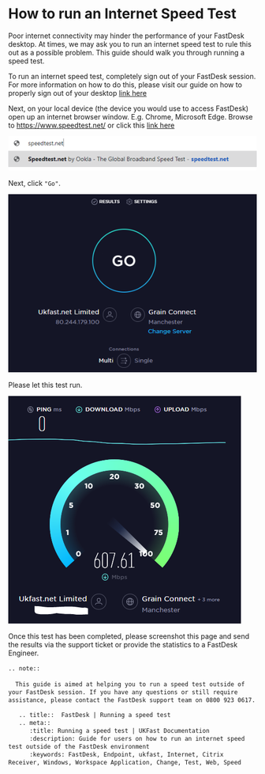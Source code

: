 
# How to run an Internet Speed Test

Poor internet connectivity may hinder the performance of your FastDesk desktop. At times, we may ask you to run an internet speed test to rule this out as a possible problem. This guide should walk you through running a speed test.

To run an internet speed test, completely sign out of your FastDesk session. For more information on how to do this, please visit our guide on how to properly sign out of your desktop [link here](https://docs.ukfast.co.uk/desktop/fastdesk/howtoguide/signout.html)

Next, on your local device (the device you would use to access FastDesk) open up an internet browser window. E.g. Chrome, Microsoft Edge. Browse to https://www.speedtest.net/ or click this [link here](https://www.speedtest.net/)

![Image 1 Speed Test URL](files/speedtest.net.PNG "Image 1: Speed Test URL")

Next, click `"Go"`.

![Image 2 Speed Test Go](files/speed_test.PNG "Image 2: Speed Test Go")

Please let this test run.

![Image 3 Speed Test Results](files/speedtest_results.PNG "Image 3: Speed Test Results")

Once this test has been completed, please screenshot this page and send the results via the support ticket or provide the statistics to a FastDesk Engineer.

```eval_rst
.. note::

  This guide is aimed at helping you to run a speed test outside of your FastDesk session. If you have any questions or still require assistance, please contact the FastDesk support team on 0800 923 0617.

```

```eval_rst
   .. title::  FastDesk | Running a speed test
   .. meta::
      :title: Running a speed test | UKFast Documentation
      :description: Guide for users on how to run an internet speed test outside of the FastDesk environment
      :keywords: FastDesk, Endpoint, ukfast, Internet, Citrix Receiver, Windows, Workspace Application, Change, Test, Web, Speed
```